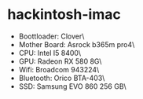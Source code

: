 # hackintosh-imac
- Boottloader: Clover\
- Mother Board: Asrock b365m pro4\
- CPU: Intel I5 8400\
- GPU: Radeon RX 580 8G\
- Wifi: Broadcom 943224\
- Bluetooth: Orico BTA-403\
- SSD: Samsung EVO 860 256 GB\

